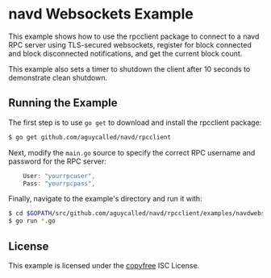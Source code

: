 navd Websockets Example
=======================

This example shows how to use the rpcclient package to connect to a navd RPC
server using TLS-secured websockets, register for block connected and block
disconnected notifications, and get the current block count.

This example also sets a timer to shutdown the client after 10 seconds to
demonstrate clean shutdown.

## Running the Example

The first step is to use `go get` to download and install the rpcclient package:

```bash
$ go get github.com/aguycalled/navd/rpcclient
```

Next, modify the `main.go` source to specify the correct RPC username and
password for the RPC server:

```Go
	User: "yourrpcuser",
	Pass: "yourrpcpass",
```

Finally, navigate to the example's directory and run it with:

```bash
$ cd $GOPATH/src/github.com/aguycalled/navd/rpcclient/examples/navdwebsockets
$ go run *.go
```

## License

This example is licensed under the [copyfree](http://copyfree.org) ISC License.
